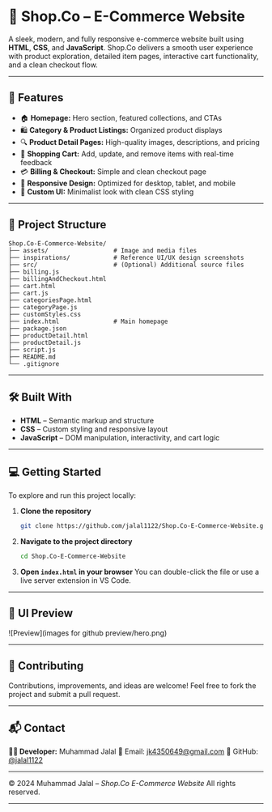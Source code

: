 # 🛒 Shop.Co – E-Commerce Website

A sleek, modern, and fully responsive e-commerce website built using **HTML**, **CSS**, and **JavaScript**.
Shop.Co delivers a smooth user experience with product exploration, detailed item pages, interactive cart functionality, and a clean checkout flow.

---

## 🚀 Features

* 🏠 **Homepage:** Hero section, featured collections, and CTAs
* 🛍️ **Category & Product Listings:** Organized product displays
* 🔍 **Product Detail Pages:** High-quality images, descriptions, and pricing
* 🛒 **Shopping Cart:** Add, update, and remove items with real-time feedback
* 💳 **Billing & Checkout:** Simple and clean checkout page
* 📱 **Responsive Design:** Optimized for desktop, tablet, and mobile
* 🎨 **Custom UI:** Minimalist look with clean CSS styling

---

## 📁 Project Structure

```
Shop.Co-E-Commerce-Website/
├── assets/                  # Image and media files
├── inspirations/            # Reference UI/UX design screenshots
├── src/                     # (Optional) Additional source files
├── billing.js
├── billingAndCheckout.html
├── cart.html
├── cart.js
├── categoriesPage.html
├── categoryPage.js
├── customStyles.css
├── index.html               # Main homepage
├── package.json
├── productDetail.html
├── productDetail.js
├── script.js
├── README.md
└── .gitignore
```

---

## 🛠️ Built With

* **HTML** – Semantic markup and structure
* **CSS** – Custom styling and responsive layout
* **JavaScript** – DOM manipulation, interactivity, and cart logic

---

## 💻 Getting Started

To explore and run this project locally:

1. **Clone the repository**

   ```bash
   git clone https://github.com/jalal1122/Shop.Co-E-Commerce-Website.git
   ```

2. **Navigate to the project directory**

   ```bash
   cd Shop.Co-E-Commerce-Website
   ```

3. **Open `index.html` in your browser**
   You can double-click the file or use a live server extension in VS Code.

---

## 📸 UI Preview

![Preview](images for github preview/hero.png)


---

## 🤝 Contributing

Contributions, improvements, and ideas are welcome!
Feel free to fork the project and submit a pull request.

---

## 📬 Contact

**👨‍💻 Developer:** Muhammad Jalal
📧 Email: [jk4350649@gmail.com](mailto:jk4350649@gmail.com)
🔗 GitHub: [@jalal1122](https://github.com/jalal1122)

---

© 2024 Muhammad Jalal – *Shop.Co E-Commerce Website*
All rights reserved.

---

